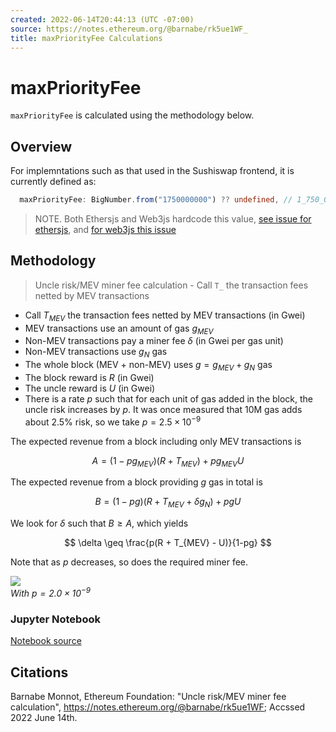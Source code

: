 ```yaml
---
created: 2022-06-14T20:44:13 (UTC -07:00)
source: https://notes.ethereum.org/@barnabe/rk5ue1WF_
title: maxPriorityFee Calculations
---
```


# maxPriorityFee 

`maxPriorityFee` is calculated using the methodology below.

## Overview

For implemntations such as that used in the Sushiswap frontend, it is currently defined as:

```typescript
  maxPriorityFee: BigNumber.from("1750000000") ?? undefined, // 1_750_000_000 in `wei`
```

> NOTE. Both Ethersjs and Web3js hardcode this value, [see issue for ethersjs](https://github.com/ethers-io/ethers.js/issues/1817), and [for web3js this issue](https://github.com/ChainSafe/web3.js/pull/4277)

## Methodology 

> Uncle risk/MEV miner fee calculation  - Call `T_` the transaction fees netted by MEV transactions

-   Call $T_{MEV}$ the transaction fees netted by MEV transactions (in Gwei)
-   MEV transactions use an amount of gas $g_{MEV}$
-   Non-MEV transactions pay a miner fee $\delta$ (in Gwei per gas unit)
-   Non-MEV transactions use $g_N$ gas
-   The whole block (MEV + non-MEV) uses $g = g_{MEV} + g_N$ gas
-   The block reward is $R$ (in Gwei)
-   The uncle reward is $U$ (in Gwei)
-   There is a rate $p$ such that for each unit of gas added in the block, the uncle risk increases by $p$. It was once measured that 10M gas adds about 2.5% risk, so we take $p = 2.5 \times 10^{-9}$

The expected revenue from a block including only MEV transactions is

$$
A = (1-pg_{MEV}) (R + T_{MEV}) + pg_{MEV} U
$$

The expected revenue from a block providing $g$ gas in total is

$$
B = (1-pg) (R + T_{MEV} + \delta g_N) + pgU
$$

We look for $\delta$ such that $B \geq A$, which yields

$$
\delta \geq \frac{p(R + T_{MEV} - U)}{1-pg}
$$

Note that as $p$ decreases, so does the required miner fee.

![](https://storage.googleapis.com/ethereum-hackmd/upload_61fd15eacb8798e9efa5ba04fb4d57fc.png)  
_With $p = 2.0 \times 10^{-9}$_

### Jupyter Notebook

[Notebook source](https://github.com/ethereum/abm1559/blob/master/notebooks/uncle_risk.ipynb)

## Citations

Barnabe Monnot, Ethereum Foundation: "Uncle risk/MEV miner fee calculation", 
    <https://notes.ethereum.org/@barnabe/rk5ue1WF>; Accssed 2022 June 14th.
